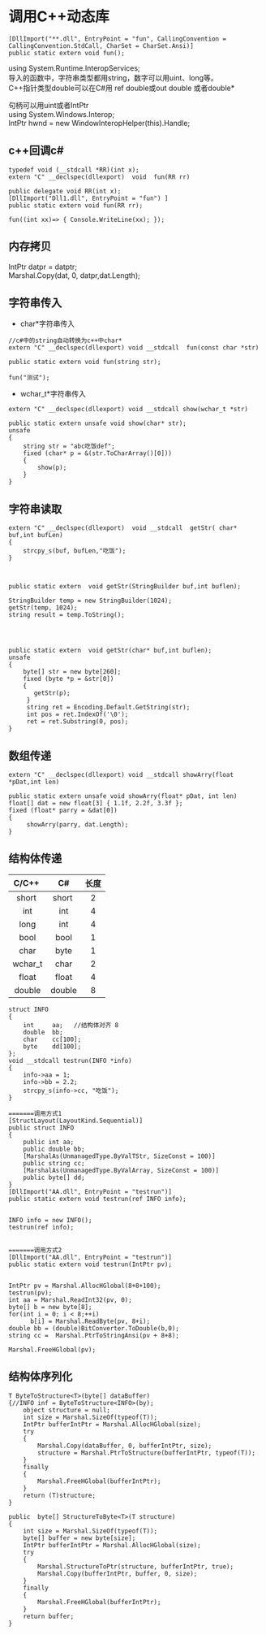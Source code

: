 # 调用C++动态库

```
[DllImport("**.dll", EntryPoint = "fun", CallingConvention = CallingConvention.StdCall, CharSet = CharSet.Ansi)]
public static extern void fun();
```

using System.Runtime.InteropServices;  
导入的函数中，字符串类型都用string，数字可以用uint、long等。   
C++指针类型double可以在C#用 ref double或out double 或者double*

句柄可以用uint或者IntPtr   
using System.Windows.Interop;   
IntPtr hwnd = new WindowInteropHelper(this).Handle;


## c++回调c#

```
typedef void (__stdcall *RR)(int x);
extern "C" __declspec(dllexport)  void  fun(RR rr)
```

```
public delegate void RR(int x);
[DllImport("Dll1.dll", EntryPoint = "fun") ]
public static extern void fun(RR rr);

fun((int xx)=> { Console.WriteLine(xx); });
```

## 内存拷贝
IntPtr datpr = datptr;    
Marshal.Copy(dat, 0, datpr,dat.Length);  


## 字符串传入

+ char*字符串传入

```
//c#中的string自动转换为c++中char*
extern "C" __declspec(dllexport) void __stdcall  fun(const char *str)

public static extern void fun(string str);

fun("测试");
```

+ wchar_t*字符串传入
```
extern "C" __declspec(dllexport) void __stdcall show(wchar_t *str)

public static extern unsafe void show(char* str);
unsafe
{
    string str = "abc吃饭def";
    fixed (char* p = &(str.ToCharArray()[0]))
    {
        show(p);
    }
}
```

## 字符串读取
```
extern "C" __declspec(dllexport)  void __stdcall  getStr( char* buf,int bufLen)
{
    strcpy_s(buf, bufLen,"吃饭");
}



public static extern  void getStr(StringBuilder buf,int buflen);

StringBuilder temp = new StringBuilder(1024);
getStr(temp, 1024);   
string result = temp.ToString();




public static extern  void getStr(char* buf,int buflen);
unsafe
{
    byte[] str = new byte[260];
    fixed (byte *p = &str[0])
    {
       getStr(p);
     }
     string ret = Encoding.Default.GetString(str);
     int pos = ret.IndexOf('\0');
     ret = ret.Substring(0, pos);
}
```

## 数组传递

```
extern "C" __declspec(dllexport) void __stdcall showArry(float *pDat,int len)
```

```
public static extern unsafe void showArry(float* pDat, int len)
float[] dat = new float[3] { 1.1f, 2.2f, 3.3f };
fixed (float* parry = &dat[0])
{
     showArry(parry, dat.Length);
}
```

## 结构体传递

|  C/C++    | C#     |长度  |
| :-:       | :-:    | :-: |
| short 	|  short |2    |
| int	    |  int	 |4    |
| long	    |  int 	 |4    |
| bool	    |  bool	 |1    |
| char	    |  byte	 |1    |
| wchar_t	|  char	 |2    |
| float	    |  float |4    |
| double	|  double|8    |


```
struct INFO
{
	int     aa;   //结构体对齐 8
	double  bb;
	char    cc[100];
    byte    dd[100];
};
void __stdcall testrun(INFO *info)
{
	info->aa = 1;
	info->bb = 2.2;
	strcpy_s(info->cc, "吃饭");
}
```

```
=======调用方式1
[StructLayout(LayoutKind.Sequential)]
public struct INFO
{
    public int aa;
    public double bb;
    [MarshalAs(UnmanagedType.ByValTStr, SizeConst = 100)]
    public string cc;
    [MarshalAs(UnmanagedType.ByValArray, SizeConst = 100)]
    public byte[] dd;
}
[DllImport("AA.dll", EntryPoint = "testrun")]
public static extern void testrun(ref INFO info);


INFO info = new INFO();
testrun(ref info);


=======调用方式2
[DllImport("AA.dll", EntryPoint = "testrun")]
public static extern void testrun(IntPtr pv);


IntPtr pv = Marshal.AllocHGlobal(8+8+100);
testrun(pv);
int aa = Marshal.ReadInt32(pv, 0);
byte[] b = new byte[8];
for(int i = 0; i < 8;++i)
      b[i] = Marshal.ReadByte(pv, 8+i);
double bb = (double)BitConverter.ToDouble(b,0);
string cc =  Marshal.PtrToStringAnsi(pv + 8+8);

Marshal.FreeHGlobal(pv); 
```

## 结构体序列化

```
T ByteToStructure<T>(byte[] dataBuffer)
{//INFO inf = ByteToStructure<INFO>(by);
    object structure = null;
    int size = Marshal.SizeOf(typeof(T));
    IntPtr bufferIntPtr = Marshal.AllocHGlobal(size);
    try
    {
        Marshal.Copy(dataBuffer, 0, bufferIntPtr, size);
        structure = Marshal.PtrToStructure(bufferIntPtr, typeof(T));
    }
    finally
    {
        Marshal.FreeHGlobal(bufferIntPtr);
    }
    return (T)structure;
}

public  byte[] StructureToByte<T>(T structure)
{
    int size = Marshal.SizeOf(typeof(T));
    byte[] buffer = new byte[size];
    IntPtr bufferIntPtr = Marshal.AllocHGlobal(size);
    try
    {
        Marshal.StructureToPtr(structure, bufferIntPtr, true);
        Marshal.Copy(bufferIntPtr, buffer, 0, size);
    }
    finally
    {
        Marshal.FreeHGlobal(bufferIntPtr);
    }
    return buffer;
}
```
